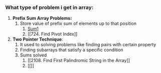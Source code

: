 
### What type of problem i get in array:

1. **Prefix Sum Array Problems:**
	1. Store value of prefix sum of elements up to that position
		1. [Sum1](https://leetcode.com/problems/running-sum-of-1d-array/)
		2. [[724. Find Pivot Index]]
2. **Two Pointer Technique**:
	1. It used to solving problems like finding pairs with certain property
	2. Finding subarrays that satisfy a specific condition
	3. Sums solved
		1. [[2108. Find First Palindromic String in the Array]]
		2. [[]]